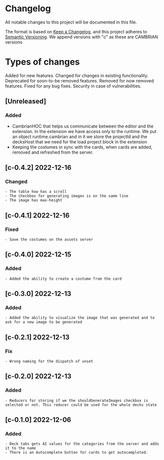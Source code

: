 # Changelog

All notable changes to this project will be documented in this file.

The format is based on [Keep a Changelog](https://keepachangelog.com/en/1.0.0/),
and this project adheres to [Semantic Versioning](https://semver.org/spec/v2.0.0.html).
We append versions with "c" as these are CAMBRIAN versions

# Types of changes

Added for new features.
Changed for changes in existing functionality.
Deprecated for soon-to-be removed features.
Removed for now removed features.
Fixed for any bug fixes.
Security in case of vulnerabilities.

## [Unreleased]

### Added

- CambrianHOC that helps us communicate between the editor and the extension. In the extension we have access only to the runtime. We put an object runtime.cambrian and in it we store the projectId and the decksHost that we need for the load project block in the extension
- Keeping the costumes in sync with the cards, when cards are added, removed and refreshed from the server.

## [c-0.4.2] 2022-12-16

### Changed

	- The table how has a scroll
	- The checkbox for generating images is on the same line
	- The image has max-height

## [c-0.4.1] 2022-12-16

### Fixed

	- Save the costumes on the assets server

## [c-0.4.0] 2022-12-15

### Added

	- Added the ability to create a costume from the card

## [c-0.3.0] 2022-12-13

### Added

	- Added the ability to visualize the image that was generated and to ask for a new image to be generated

## [c-0.2.1] 2022-12-13

### Fix

	- Wrong naming for the dispatch of unset

## [c-0.2.0] 2022-12-13

### Added

	- Reducers for storing if we the shouldGenerateImages checkbox is selected or not. This reducer could be used for the whole decks state

## [c-0.1.0] 2022-12-06

### Added

	- Deck tabs gets AI values for the categories from the server and adds it to the name
	- There is an Autocomplete button for cards to get autocompleted.